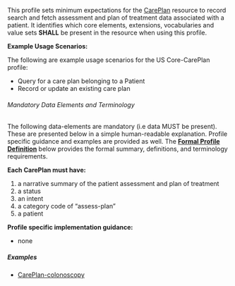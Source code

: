 ﻿This profile sets minimum expectations for the [CarePlan] resource to record search and fetch assessment and plan of treatment data associated with a patient. It identifies which core elements, extensions, vocabularies and value sets **SHALL** be present in the resource when using this profile.

**Example Usage Scenarios:**

The following are example usage scenarios for the US Core-CarePlan profile:

-   Query for a care plan belonging to a Patient
-   Record or update an existing care plan


###### Mandatory Data Elements and Terminology


The following data-elements are mandatory (i.e data MUST be present). These are presented below in a simple human-readable explanation.  Profile specific guidance and examples are provided as well.  The [**Formal Profile Definition**](#profile) below provides the  formal summary, definitions, and  terminology requirements.  

**Each CarePlan must have:**

1.  a narrative summary of the patient assessment and plan of treatment
1.  a status
1.  an intent
1.  a category code of “assess-plan”
1.  a patient

**Profile specific implementation guidance:**

* none

##### Examples

- [CarePlan-colonoscopy](CarePlan-colonoscopy.html)


[CarePlan]: {{site.data.fhir.path}}careplan.html
